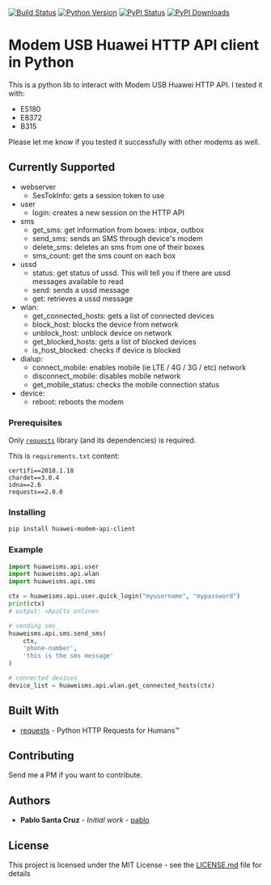 [![Build Status](https://travis-ci.org/dopstar/huawei-modem-python-api-client.svg?branch=master)](https://travis-ci.org/dopstar/huawei-modem-python-api-client) [![Python Version](https://img.shields.io/pypi/pyversions/huawei-modem-api-client.svg)](https://pypi.python.org/pypi/huawei-modem-api-client) [![PyPI Status](https://img.shields.io/pypi/v/huawei-modem-api-client.svg)](https://pypi.python.org/pypi/huawei-modem-api-client) [![PyPI Downloads](https://img.shields.io/pypi/dm/huawei-modem-api-client.svg)](https://pypi.python.org/pypi/huawei-modem-api-client)

# Modem USB Huawei HTTP API client in Python

This is a python lib to interact with Modem USB Huawei HTTP API. I tested it with:

* E5180
* E8372
* B315

Please let me know if you tested it successfully with other modems as well.

## Currently Supported

* webserver
   * SesTokInfo: gets a session token to use
* user
   * login: creates a new session on the HTTP API
* sms
   * get_sms: get information from boxes: inbox, outbox
   * send_sms: sends an SMS through device's modem
   * delete_sms: deletes an sms from one of their boxes
   * sms_count: get the sms count on each box
* ussd
   * status: get status of ussd. This will tell you if there are ussd messages available to read
   * send: sends a ussd message
   * get: retrieves a ussd message
* wlan:
    * get_connected_hosts: gets a list of connected devices
    * block_host: blocks the device from network
    * unblock_host: unblock device on network
    * get_blocked_hosts: gets a list of blocked devices
    * is_host_blocked: checks if device is blocked
* dialup:
    * connect_mobile: enables mobile (ie LTE / 4G / 3G / etc) network
    * disconnect_mobile: disables mobile network
    * get_mobile_status: checks the mobile connection status
* device:
    * reboot: reboots the modem

### Prerequisites

Only [`requests`](https://github.com/requests/requests) library (and its dependencies) is required.

This is `requirements.txt` content:

```
certifi==2018.1.18
chardet==3.0.4
idna==2.6
requests==2.0.0
```

### Installing

```bash
pip install huawei-modem-api-client
```

### Example
```python
import huaweisms.api.user
import huaweisms.api.wlan
import huaweisms.api.sms

ctx = huaweisms.api.user.quick_login("myusername", "mypassword")
print(ctx)
# output: <ApiCtx online>

# sending sms
huaweisms.api.sms.send_sms(
    ctx,
    'phone-number',
    'this is the sms message'
)

# connected devices
device_list = huaweisms.api.wlan.get_connected_hosts(ctx)

```

## Built With

* [requests](https://github.com/requests/requests) - Python HTTP Requests for Humans™

## Contributing

Send me a PM if you want to contribute. 

## Authors

* **Pablo Santa Cruz** - *Initial work* - [pablo](https://github.com/pablo)

## License

This project is licensed under the MIT License - see the [LICENSE.md](LICENSE.md) file for details

